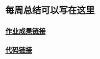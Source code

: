# 每周总结可以写在这里


## [作业成果链接](https://swpuhu.github.io/Frontend-01-Template/week11/mapEditor.html)

## [代码链接](https://github.com/swpuhu/Frontend-01-Template/tree/master/week11)